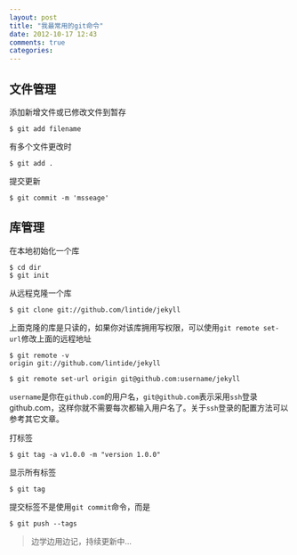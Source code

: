 ```yaml
---
layout: post
title: "我最常用的git命令"
date: 2012-10-17 12:43
comments: true
categories: 
---
```

## 文件管理 ##

添加新增文件或已修改文件到暂存

    $ git add filename

有多个文件更改时

    $ git add .

提交更新
    
    $ git commit -m 'msseage'


## 库管理  ##

在本地初始化一个库

    $ cd dir
    $ git init

从远程克隆一个库

    $ git clone git://github.com/lintide/jekyll

上面克隆的库是只读的，如果你对该库拥用写权限，可以使用`git remote set-url`修改上面的远程地址

    $ git remote -v
    origin git://github.com/lintide/jekyll

    $ git remote set-url origin git@github.com:username/jekyll

`username`是你在`github.com`的用户名，`git@github.com`表示采用`ssh`登录github.com，这样你就不需要每次都输入用户名了。关于`ssh`登录的配置方法可以参考其它文章。

打标签
    
    $ git tag -a v1.0.0 -m "version 1.0.0"

显示所有标签

    $ git tag

提交标签不是使用`git commit`命令，而是

    $ git push --tags

> 边学边用边记，持续更新中...
